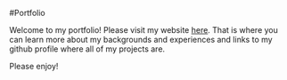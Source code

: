 #Portfolio

Welcome to my portfolio! Please visit my website [here](https://madakdouk.github.io/).
That is where you can learn more about my backgrounds and experiences and links to my github profile where all of my projects are.

Please enjoy!
